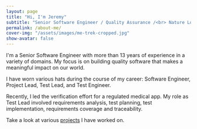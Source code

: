 ```yaml
---
layout: page
title: "Hi, I'm Jeremy"
subtitle: "Senior Software Engineer / Quality Assurance /<br> Nature Lover"
permalink: /about-me/
cover-img: "/assets/images/me-trek-cropped.jpg"
show-avatar: false
---
```


I'm a Senior Software Engineer with more than 13 years of experience in a variety of domains. My focus is on building quality software that makes a meaningful impact on our world.

I have worn various hats during the course of my career: Software Engineer, Project Lead, Test Lead, and Test Engineer.

Recently, I led the verification effort for a regulated medical app. My role as Test Lead involved requirements analysis, test planning, test implementation, requirements coverage and traceability.

Take a look at various [projects](/projects) I have worked on.
